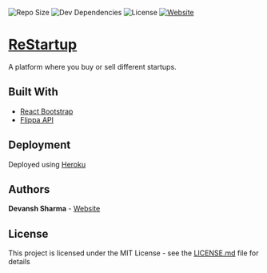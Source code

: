![Repo Size](https://img.shields.io/github/repo-size/devansh289/restartup)
![Dev Dependencies](https://img.shields.io/david/dev/devansh289/restartup)
![License](https://img.shields.io/github/license/devansh289/restartup)
[![Website](https://img.shields.io/website-up-down-green-red/http/shields.io.svg)](http://restartup.ml)

# [ReStartup](http://restartup.ml)
A platform where you buy or sell different startups.

## Built With

* [React Bootstrap](https://react-bootstrap.github.io/) 
* [Flippa API](https://developers.flippa.com/) 

## Deployment
Deployed using [Heroku](https://www.heroku.com/)

## Authors
 **Devansh Sharma**  - [Website](http://devansh-sharma.me)
 
## License

This project is licensed under the MIT License - see the [LICENSE.md](LICENSE) file for details
